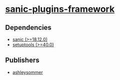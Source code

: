 # [sanic-plugins-framework](https://pypi.org/project/sanic-plugins-framework)

## Dependencies
- [sanic (>=18.12.0)](packages/s/sanic.md)
- [setuptools (>=40.0)](packages/s/setuptools.md)



## Publishers
- [ashleysommer](https://pypi.org/user/ashleysommer)

